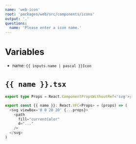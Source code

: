 ```yaml
---
name: 'web-icon'
root: 'packages/web/src/components/icons'
output: '.'
questions:
  name: 'Please enter a icon name.'
---
```


# Variables

- name: `{{ inputs.name | pascal }}Icon`

# `{{ name }}.tsx`

```typescript
export type Props = React.ComponentPropsWithoutRef<'svg'>;

export const {{ name }}: React.VFC<Props> = (props) => (
  <svg viewBox='0 0 20 20' {...props}>
    <path
      fill="currentColor"
      d="..."
    />
  </svg>
)
```
